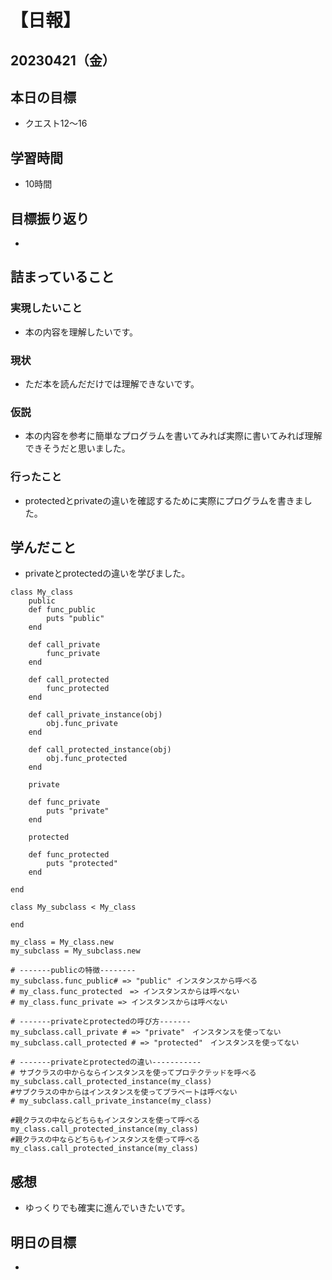 # 【日報】
## 20230421（金）
## 本日の目標
- クエスト12〜16

## 学習時間
- 10時間

## 目標振り返り
- 

## 詰まっていること
### 実現したいこと 
- 本の内容を理解したいです。

### 現状
- ただ本を読んだだけでは理解できないです。

### 仮説
- 本の内容を参考に簡単なプログラムを書いてみれば実際に書いてみれば理解できそうだと思いました。

### 行ったこと 
- protectedとprivateの違いを確認するために実際にプログラムを書きました。

## 学んだこと
- privateとprotectedの違いを学びました。
``` 
class My_class
    public
    def func_public
        puts "public"
    end

    def call_private
        func_private
    end 

    def call_protected
        func_protected
    end

    def call_private_instance(obj)
        obj.func_private
    end

    def call_protected_instance(obj)
        obj.func_protected
    end

    private

    def func_private
        puts "private"
    end

    protected

    def func_protected
        puts "protected"
    end

end

class My_subclass < My_class
    
end

my_class = My_class.new
my_subclass = My_subclass.new

# -------publicの特徴--------
my_subclass.func_public# => "public" インスタンスから呼べる
# my_class.func_protected　=> インスタンスからは呼べない
# my_class.func_private => インスタンスからは呼べない

# -------privateとprotectedの呼び方-------
my_subclass.call_private # => "private"　インスタンスを使ってない
my_subclass.call_protected # => "protected"　インスタンスを使ってない

# -------privateとprotectedの違い-----------
# サブクラスの中からならインスタンスを使ってプロテクテッドを呼べる
my_subclass.call_protected_instance(my_class)
#サブクラスの中からはインスタンスを使ってプラベートは呼べない
# my_subclass.call_private_instance(my_class)

#親クラスの中ならどちらもインスタンスを使って呼べる
my_class.call_protected_instance(my_class)
#親クラスの中ならどちらもインスタンスを使って呼べる
my_class.call_protected_instance(my_class)
```
## 感想
- ゆっくりでも確実に進んでいきたいです。

## 明日の目標
- 
